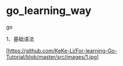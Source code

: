 # go_learning_way


go 


1、基础语法



[https://github.com/KeKe-Li/For-learning-Go-Tutorial/blob/master/src/images/1.jpg]
